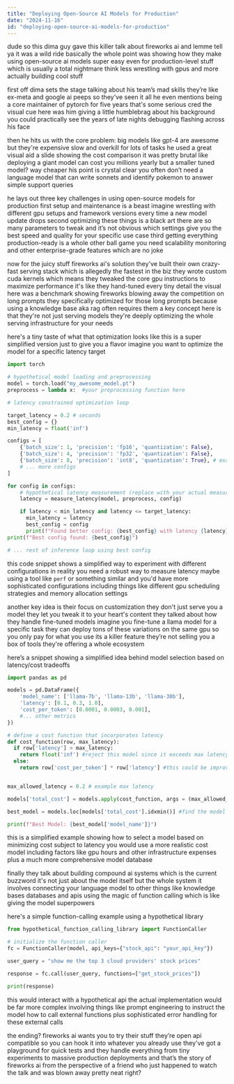 ```yaml
---
title: "Deploying Open-Source AI Models for Production"
date: "2024-11-16"
id: "deploying-open-source-ai-models-for-production"
---
```


dude so this dima guy gave this killer talk about fireworks ai and lemme tell ya it was a wild ride  basically the whole point was showing how they make using open-source ai models super easy even for production-level stuff which is usually a total nightmare  think less wrestling with gpus and more actually building cool stuff

first off dima sets the stage talking about his team’s mad skills  they’re like ex-meta and google ai peeps  so they've seen it all  he even mentions being a core maintainer of pytorch for five years  that's some serious cred  the visual cue here was him giving a little humblebrag about his background  you could practically see the years of late nights debugging flashing across his face


then he hits us with the core problem:  big models like gpt-4 are awesome but they're expensive slow and overkill for lots of tasks  he used a great visual aid a slide showing the cost comparison  it was pretty brutal  like deploying a giant model can cost you millions yearly but a smaller tuned model?  way cheaper  his point is crystal clear you often don’t need a language model that can write sonnets and identify pokemon to answer simple support queries

he lays out three key challenges in using open-source models for production  first setup and maintenance is a beast  imagine wrestling with different gpu setups and framework versions every time a new model update drops  second optimizing these things is a black art  there are so many parameters to tweak and it’s not obvious which settings give you the best speed and quality for your specific use case  third getting everything production-ready is a whole other ball game  you need scalability monitoring and other enterprise-grade features which are no joke

now for the juicy stuff  fireworks ai's solution they've built their own crazy-fast serving stack which is allegedly the fastest in the biz  they wrote custom cuda kernels which means they tweaked the core gpu instructions to maximize performance  it's like they hand-tuned every tiny detail  the visual here was a benchmark showing fireworks blowing away the competition on long prompts  they specifically optimized for those long prompts because using a knowledge base aka rag often requires them  a key concept here is that they're not just serving models they're deeply optimizing the whole serving infrastructure for your needs

here's a tiny taste of what that optimization looks like  this is a super simplified version just to give you a flavor  imagine you want to optimize the model for a specific latency target


```python
import torch

# hypothetical model loading and preprocessing
model = torch.load("my_awesome_model.pt")
preprocess = lambda x:  #your preprocessing function here

# latency constrained optimization loop

target_latency = 0.2 # seconds
best_config = {}
min_latency = float('inf')

configs = [
    {'batch_size': 1, 'precision': 'fp16', 'quantization': False},
    {'batch_size': 4, 'precision': 'fp32', 'quantization': False},
    {'batch_size': 8, 'precision': 'int8', 'quantization': True}, # example of quantization
    # ... more configs
]

for config in configs:
    # hypothetical latency measurement (replace with your actual measurement)
    latency = measure_latency(model, preprocess, config)

    if latency < min_latency and latency <= target_latency:
      min_latency = latency
      best_config = config
      print(f"Found better config: {best_config} with latency {latency}")
print(f"Best config found: {best_config}")

# ... rest of inference loop using best config
```

this code snippet shows a simplified way to experiment with different configurations  in reality you need a robust way to measure latency maybe using a tool like  `perf` or something similar  and you'd have more sophisticated configurations including things like different gpu scheduling strategies and memory allocation settings


another key idea is their focus on  customization  they don't just serve you a model they let you tweak it to your heart's content  they talked about how they handle fine-tuned models  imagine you fine-tune a llama model for a specific task  they can deploy tons of these variations on the same gpu so you only pay for what you use its a killer feature  they’re not selling you a box of tools they're offering a whole ecosystem

here’s a snippet showing a simplified idea behind model selection based on latency/cost tradeoffs

```python
import pandas as pd

models = pd.DataFrame({
    'model_name': ['llama-7b', 'llama-13b', 'llama-30b'],
    'latency': [0.1, 0.3, 1.0],
    'cost_per_token': [0.0001, 0.0003, 0.001],
    #... other metrics
})

# define a cost function that incorporates latency
def cost_function(row, max_latency):
  if row['latency'] > max_latency:
    return float('inf') #reject this model since it exceeds max latency
  else:
    return row['cost_per_token'] * row['latency'] #this could be improved to account for more factors


max_allowed_latency = 0.2 # example max latency

models['total_cost'] = models.apply(cost_function, args = (max_allowed_latency,), axis = 1)

best_model = models.loc[models['total_cost'].idxmin()] #find the model with the minimum cost given our latency constraint

print(f"Best Model: {best_model['model_name']}")

```

this is a  simplified  example showing how to select a model based on minimizing cost subject to latency  you would use a more realistic cost model including factors like gpu hours and other infrastructure expenses  plus a much more comprehensive model database


finally they talk about building  compound ai systems which is the current buzzword  it's not just about the model itself but the whole system  it involves connecting your language model to other things like knowledge bases databases and apis using the magic of function calling which is like giving the model superpowers

here's a simple function-calling example using a hypothetical library


```python
from hypothetical_function_calling_library import FunctionCaller

# initialize the function caller
fc = FunctionCaller(model, api_keys={"stock_api": "your_api_key"})

user_query = "show me the top 3 cloud providers' stock prices"

response = fc.call(user_query, functions=["get_stock_prices"])

print(response)
```

this would interact with a hypothetical api  the actual implementation would be far more complex involving things like prompt engineering to instruct the model how to call external functions plus sophisticated error handling for these external calls


the ending?  fireworks ai wants you to try their stuff  they’re open api compatible so you can hook it into whatever you already use  they've got a playground for quick tests and they handle everything from tiny experiments to massive production deployments and that’s the story of fireworks ai from the perspective of a friend who just happened to watch the talk and was blown away  pretty neat right?
